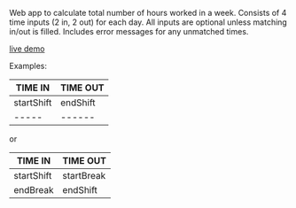 Web app to calculate total number of hours worked in a week.
Consists of 4 time inputs (2 in, 2 out) for each day.
All inputs are optional unless matching in/out is filled.
Includes error messages for any unmatched times.

<a href="https://incognic0.github.io/hours-calculator/">live demo</a>

Examples: 

  TIME IN   |   TIME OUT
  -----     |   ------
startShift  |  endShift
  -----     |   ------

or 

  TIME IN   |   TIME OUT
  -----     |   ------
startShift  |  startBreak
endBreak    |  endShift